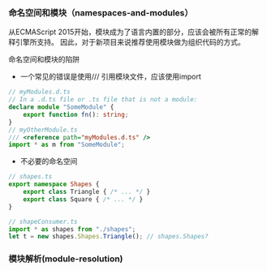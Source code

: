 ### 命名空间和模块（namespaces-and-modules）

从ECMAScript 2015开始，模块成为了语言内置的部分，应该会被所有正常的解释引擎所支持。 因此，对于新项目来说推荐使用模块做为组织代码的方式。

命名空间和模块的陷阱

- 一个常见的错误是使用/// <reference>引用模块文件，应该使用import
```ts
// myModules.d.ts
// In a .d.ts file or .ts file that is not a module:
declare module "SomeModule" {
    export function fn(): string;
}
// myOtherModule.ts
/// <reference path="myModules.d.ts" />
import * as m from "SomeModule";
```

- 不必要的命名空间
```ts
// shapes.ts
export namespace Shapes {
    export class Triangle { /* ... */ }
    export class Square { /* ... */ }
}

// shapeConsumer.ts
import * as shapes from "./shapes";
let t = new shapes.Shapes.Triangle(); // shapes.Shapes?
```

### 模块解析(module-resolution)
